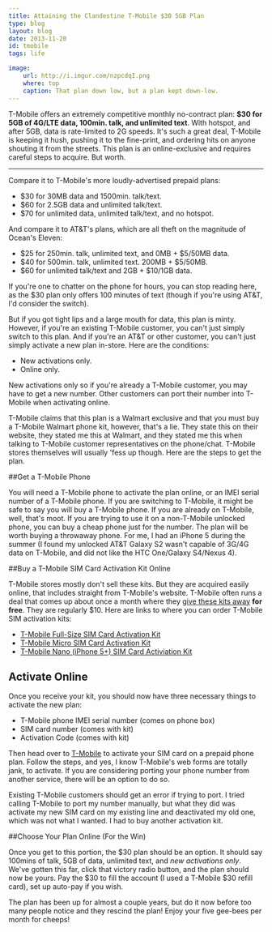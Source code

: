 ```yaml
---
title: Attaining the Clandestine T-Mobile $30 5GB Plan
type: blog
layout: blog
date: 2013-11-20
id: tmobile
tags: life

image:
    url: http://i.imgur.com/nzpcdqI.png
    where: top
    caption: That plan down low, but a plan kept down-low.
---
```


T-Mobile offers an extremely competitive monthly no-contract plan:
**$30 for 5GB of 4G/LTE data, 100min. talk, and unlimited text**. With hotspot,
and after 5GB, data is rate-limited to 2G speeds. It's such a great deal,
T-Mobile is keeping it hush, pushing it to the fine-print, and ordering hits on
anyone shouting it from the streets. This plan is an online-exclusive and
requires careful steps to acquire. But worth.

---

Compare it to T-Mobile's more loudly-advertised prepaid plans:

- $30 for 30MB data and 1500min. talk/text.
- $60 for 2.5GB data and unlimited talk/text.
- $70 for unlimited data, unlimited talk/text, and no hotspot.

And compare it to AT&T's plans, which are all theft on the magnitude of Ocean's Eleven:

- $25 for 250min. talk, unlimited text, and 0MB + $5/50MB data.
- $40 for 500min. talk, unlimited text. 200MB + $5/50MB.
- $60 for unlimited talk/text and 2GB + $10/1GB data.

If you're one to chatter on the phone for hours, you can stop reading here, as
the $30 plan only offers 100 minutes of text (though if you're using AT&T, I'd
consider the switch).

But if you got tight lips and a large mouth for data, this plan is minty. However,
if you're an existing T-Mobile customer, you can't just simply switch to this
plan. And if you're an AT&T or other customer, you can't just simply activate a
new plan in-store. Here are the conditions:

- New activations only.
- Online only.

New activations only so if you're already a T-Mobile customer, you may have to
get a new number. Other customers can port their number into T-Mobile when
activating online.

T-Mobile claims that this plan is a Walmart exclusive and that you must buy a
T-Mobile Walmart phone kit, however, that's a lie. They state this on their
website, they stated me this at Walmart, and they stated me this when talking
to T-Mobile customer representatives on the phone/chat. T-Mobile stores
themselves will usually 'fess up though. Here are the steps to get the plan.

##Get a T-Mobile Phone

You will need a T-Mobile phone to activate the plan online, or an IMEI serial
number of a T-Mobile phone. If you are switching to T-Mobile, it might be
safe to say you will buy a T-Mobile phone. If you are already on T-Mobile, well,
that's moot. If you are trying to use it on a non-T-Mobile unlocked phone, you
can buy a cheap phone just for the number. The plan will be worth buying a
throwaway phone. For me, I had an iPhone 5 during the summer (I found
my unlocked AT&T Galaxy S2 wasn't capable of 3G/4G data on T-Mobile, and did
not like the HTC One/Galaxy S4/Nexus 4).

##Buy a T-Mobile SIM Card Activation Kit Online

T-Mobile stores mostly don't sell these kits. But they are acquired easily
online, that includes straight from T-Mobile's website. T-Mobile often runs a
deal that comes up about once a month where they [give these kits
away](http://slickdeals.net/permadeal/106422/t-mobile---t-mobile-prepaid-phone-sim-card-activation-kit-full-micro-or-nano-size)
**for free**. They are regularly $10. Here are links to where you can order
T-Mobile SIM activation kits:

- [T-Mobile Full-Size SIM Card Activation Kit](http://prepaid-phones.t-mobile.com/prepaid-phone/T-Mobile-Prepaid-SIM-Activation-Kit-No-Annual-Contract?AID=11456737&PID=1225267)
- [T-Mobile Micro SIM Card Activation Kit](http://prepaid-phones.t-mobile.com/prepaid-phone/T-Mobile-Micro-SIM-Card-Activation-Kit-No-Annual-Contract?AID=11456737&PID=1225267)
- [T-Mobile Nano (iPhone 5+) SIM Card Activiation Kit](http://prepaid-phones.t-mobile.com/prepaid-phone/T-Mobile-Nano-SIM-Card-Prepaid?AID=11456737&PID=1225267)

## Activate Online

Once you receive your kit, you should now have three necessary things to
activate the new plan:

- T-Mobile phone IMEI serial number (comes on phone box)
- SIM card number (comes with kit)
- Activation Code (comes with kit)

Then head over to
[T-Mobile](http://prepaid-phones.t-mobile.com/prepaid-activate) to activate
your SIM card on a prepaid phone plan. Follow the steps, and yes, I know
T-Mobile's web forms are totally jank, to activate. If you are considering
porting your phone number from another service, there will be an option to do
so.

Existing T-Mobile customers should get an error if trying to port. I tried
calling T-Mobile to port my number manually, but what they did was activate my
new SIM card on my existing line and deactivated my old one, which was not what
I wanted. I had to buy another activation kit.

##Choose Your Plan Online (For the Win)

Once you get to this portion, the $30 plan should be an option. It should say
100mins of talk, 5GB of data, unlimited text, and *new activations only*. We've
gotten this far, click that victory radio button, and the plan should now be
yours. Pay the $30 to fill the account (I used a T-Mobile $30 refill card),
set up auto-pay if you wish.

The plan has been up for almost a couple years, but do it now before too many
people notice and they rescind the plan! Enjoy your five gee-bees per month
for cheeps!
